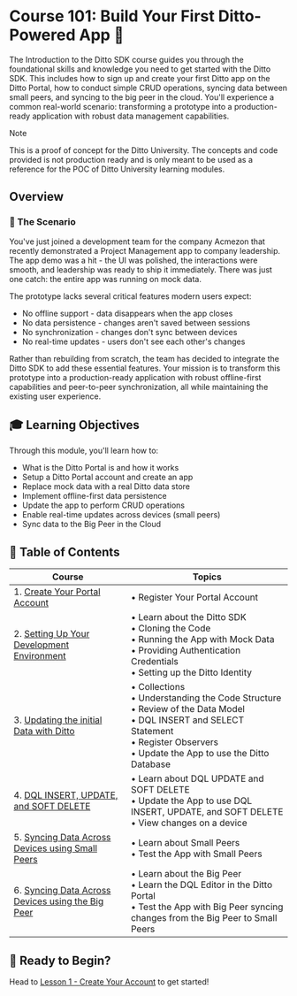 # Course 101: Build Your First Ditto-Powered App 🚀

The Introduction to the Ditto SDK course guides you through the foundational skills and knowledge you need to get started with the Ditto SDK. This includes how to sign up and create your first Ditto app on the Ditto Portal, how to conduct simple CRUD operations, syncing data between small peers, and syncing to the big peer in the cloud.  You'll experience a common real-world scenario: transforming a prototype into a production-ready application with robust data management capabilities.

> [!NOTE] 
>This is a proof of concept for the Ditto University.  The concepts and code provided is not production ready and is only meant to be used as a reference for the POC of Ditto University learning modules. 

## Overview

### 🎯 The Scenario

You've just joined a development team for the company Acmezon that recently demonstrated a Project Management app to company leadership. The app demo was a hit - the UI was polished, the interactions were smooth, and leadership was ready to ship it immediately. There was just one catch: the entire app was running on mock data.

The prototype lacks several critical features modern users expect:
- No offline support - data disappears when the app closes
- No data persistence - changes aren't saved between sessions
- No synchronization - changes don't sync between devices
- No real-time updates - users don't see each other's changes

Rather than rebuilding from scratch, the team has decided to integrate the Ditto SDK to add these essential features. Your mission is to transform this prototype into a production-ready application with robust offline-first capabilities and peer-to-peer synchronization, all while maintaining the existing user experience.

## 🎓 Learning Objectives

Through this module, you'll learn how to:
- What is the Ditto Portal is and how it works
- Setup a Ditto Portal account and create an app
- Replace mock data with a real Ditto data store
- Implement offline-first data persistence
- Update the app to perform CRUD operations
- Enable real-time updates across devices (small peers)
- Sync data to the Big Peer in the Cloud

## 📖 Table of Contents
| Course | Topics |
| -------|-------- |
| 1. [Create Your Portal Account](lesson_1/README.md) | • Register Your Portal Account |
| 2. [Setting Up Your Development Environment](lesson_2/README.md) | • Learn about the Ditto SDK <br> • Cloning the Code <br> • Running the App with Mock Data <br> • Providing Authentication Credentials <br> • Setting up the Ditto Identity |
| 3. [Updating the initial Data with Ditto](lesson_3/README.md) | • Collections <br> • Understanding the Code Structure <br> • Review of the Data Model <br> • DQL INSERT and SELECT Statement<br> • Register Observers <br> • Update the App to use the Ditto Database |
| 4. [DQL INSERT, UPDATE, and SOFT DELETE](lesson_4/README.md) | • Learn about DQL UPDATE and SOFT DELETE <br> • Update the App to use DQL INSERT, UPDATE, and SOFT DELETE <br> • View changes on a device |
| 5. [Syncing Data Across Devices using Small Peers](lesson_5/README.md) | • Learn about Small Peers <br> • Test the App with Small Peers | 
| 6. [Syncing Data Across Devices using the Big Peer](lesson_6/README.md) | • Learn about the Big Peer <br> • Learn the DQL Editor in the Ditto Portal <br> • Test the App with Big Peer syncing changes from the Big Peer to Small Peers |

## 🚀 Ready to Begin?

Head to [Lesson 1 - Create Your Account](lesson_1/README.md) to get started! 


